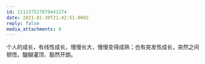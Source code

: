 ```yaml
---
id: 111137527879441274
date: 2021-01-30T21:42:51.000Z
reply: false
media_attachments: 0
---
```


个人的成长，有线性成长，慢慢长大，慢慢变得成熟；也有突发性成长，突然之间顿悟，醍醐灌顶、豁然开朗。

